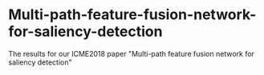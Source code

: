 # Multi-path-feature-fusion-network-for-saliency-detection
The results for our ICME2018 paper "Multi-path feature fusion network for saliency detection" 
